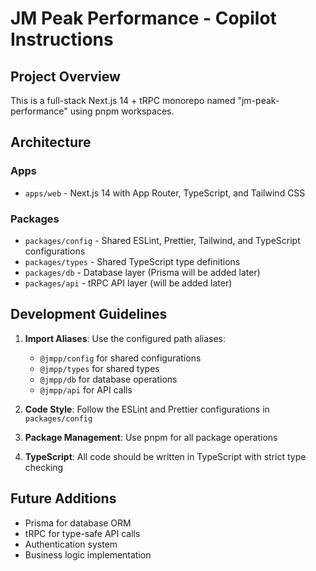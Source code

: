 # JM Peak Performance - Copilot Instructions

<!-- Use this file to provide workspace-specific custom instructions to Copilot. For more details, visit https://code.visualstudio.com/docs/copilot/copilot-customization#_use-a-githubcopilotinstructionsmd-file -->

## Project Overview

This is a full-stack Next.js 14 + tRPC monorepo named "jm-peak-performance" using pnpm workspaces.

## Architecture

### Apps

- `apps/web` - Next.js 14 with App Router, TypeScript, and Tailwind CSS

### Packages

- `packages/config` - Shared ESLint, Prettier, Tailwind, and TypeScript configurations
- `packages/types` - Shared TypeScript type definitions
- `packages/db` - Database layer (Prisma will be added later)
- `packages/api` - tRPC API layer (will be added later)

## Development Guidelines

1. **Import Aliases**: Use the configured path aliases:
   - `@jmpp/config` for shared configurations
   - `@jmpp/types` for shared types
   - `@jmpp/db` for database operations
   - `@jmpp/api` for API calls

2. **Code Style**: Follow the ESLint and Prettier configurations in `packages/config`

3. **Package Management**: Use pnpm for all package operations

4. **TypeScript**: All code should be written in TypeScript with strict type checking

## Future Additions

- Prisma for database ORM
- tRPC for type-safe API calls
- Authentication system
- Business logic implementation
